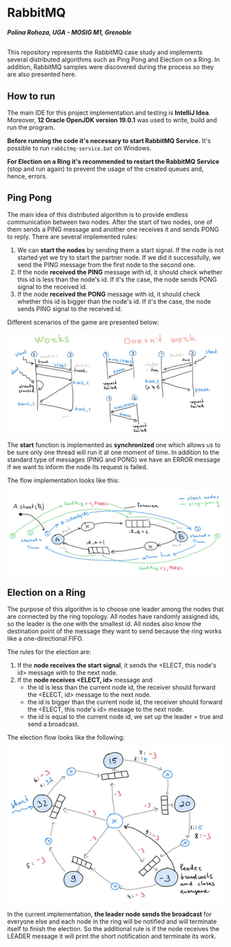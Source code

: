 # RabbitMQ
##### Polina Rohoza, UGA - MOSIG M1, Grenoble
## 
This repository represents the RabbitMQ case study and implements several distributed algorithms such as Ping Pong and Election on a Ring. In addition, RabbitMQ samples were discovered during the process so they are also presented here.

## How to run

The main IDE for this project implementation and testing is **IntelliJ Idea**. Moreover, **12 Oracle OpenJDK version 19.0.1** was used to write, build and run the program. 

**Before running the code it's necessary to start RabbitMQ Service.** It's possible to run ```rabbitmq-service.bat``` on Windows.

**For Election on a Ring it's recommended to restart the RabbitMQ Service** (stop and run again) to prevent the usage of the created queues and, hence, errors.

## Ping Pong

The main idea of this distributed algorithm is to provide endless communication between two nodes. After the start of two nodes, one of them sends a PING message and another one receives it and sends PONG to reply. There are several implemented rules:

1. We can **start the nodes** by sending them a start signal. If the node is not started yet we try to start the partner node. If we did it successfully, we send the PING message from the first node to the second one.
2. If the node **received the PING** message with id, it should check whether this id is less than the node's id. If it's the case, the node sends PONG signal to the received id.
3. If the node **received the PONG** message with id, it should check whether this id is bigger than the node's id. If it's the case, the node sends PING signal to the received id.

Different scenarios of the game are presented below:

![Ping-pong scenarious](/assets/scenarious.jpg "Ping-pong scenarious")

The **start** function is implemented as **synchronized** one which allows us to be sure only one thread will run it at one moment of time. In addition to the standard type of messages (PING and PONG) we have an ERROR message if we want to inform the node its request is failed.

The flow implementation looks like this:

![Ping-pong flow](/assets/pingpong.jpg "Ping-pong flow")

## Election on a Ring
The purpose of this algorithm is to choose one leader among the nodes that are connected by the ring topology. All nodes have randomly assigned ids, so the leader is the one with the smallest id. All nodes also know the destination point of the message they want to send because the ring works like a one-directional FIFO. 

The rules for the election are:
1. If the **node receives the start signal**, it sends the <ELECT, this node's id> message with to the next node.
2. If the **node receives <ELECT, id>** message and 
    - the id is less than the current node id, the receiver should forward the <ELECT, id> message to the next node.
    - the id is bigger than the current node id, the receiver should forward the <ELECT, this node's id> message to the next node.
    - the id is equal to the current node id, we set up the leader = true and send a broadcast.

The election flow looks like the following: 

![Ring](/assets/ring.jpg "Ring")

In the current implementation, **the leader node sends the broadcast** for everyone else and each node in the ring will be notified and will terminate itself to finish the election. So the additional rule is if the node receives the LEADER message it will print the short notification and terminate its work.